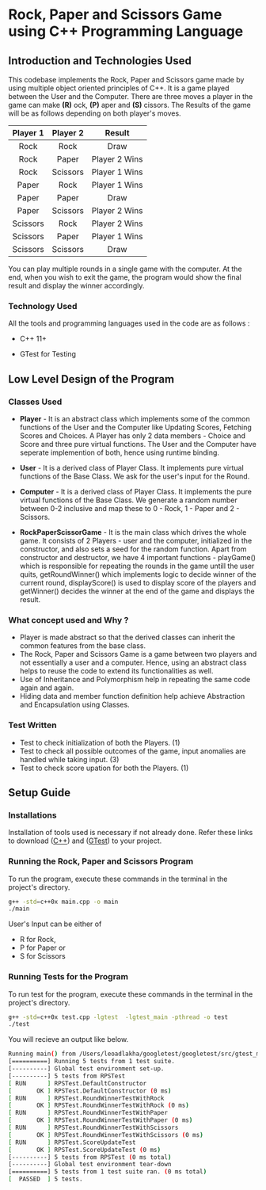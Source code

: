 # Rock, Paper and Scissors Game using C++ Programming Language

## Introduction and Technologies Used

This codebase implements the Rock, Paper and Scissors game made by using multiple object oriented principles of C++. It is a game played between the User and the Computer. There are three moves a player in the game can make **\(R\)** ock, **\(P\)** aper and **\(S\)** cissors. The Results of the game will be as follows depending on both player's moves.

| Player 1       | Player 2       | Result         |
|:--------------:|:--------------:|:--------------:|
| Rock           | Rock           | Draw           |
| Rock           | Paper          | Player 2 Wins  |
| Rock           | Scissors       | Player 1 Wins  |
| Paper          | Rock           | Player 1 Wins  |
| Paper          | Paper          | Draw           |
| Paper          | Scissors       | Player 2 Wins  |
| Scissors       | Rock           | Player 2 Wins  |
| Scissors       | Paper          | Player 1 Wins  |
| Scissors       | Scissors       | Draw           |

You can play multiple rounds in a single game with the computer. At the end, when you wish to exit the game, the program would show the final result and display the winner accordingly.

### Technology Used

All the tools and programming languages used in the code are as follows :

- C++ 11+

- GTest for Testing

## Low Level Design of the Program

### Classes Used

- **Player** - It is an abstract class which implements some of the common functions of the User and the Computer like Updating Scores, Fetching Scores and Choices. A Player has only 2 data members - Choice and Score and three pure virtual functions. The User and the Computer have seperate implemention of both, hence using runtime binding.

- **User** - It is a derived class of Player Class. It implements pure virtual functions of the Base Class. We ask for the user's input for the Round.

- **Computer** - It is a derived class of Player Class. It implements the pure virtual functions of the Base Class. We generate a random number between 0-2 inclusive and map these to 0 - Rock, 1 - Paper and 2 - Scissors.

- **RockPaperScissorGame** - It is the main class which drives the whole game. It consists of 2 Players - user and the computer, initialized in the constructor, and also sets a seed for the random function. Apart from constructor and destructor, we have 4 important functions - playGame() which is responsible for repeating the rounds in the game untill the user quits, getRoundWinner() which implements logic to decide winner of the current round, displayScore() is used to display score of the players and getWinner() decides the winner at the end of the game and displays the result.

### What concept used and Why ?

- Player is made abstract so that the derived classes can inherit the common features from the base class.
- The Rock, Paper and Scissors Game is a game between two players and not essentially a user and a computer. Hence, using an abstract class helps to reuse the code to extend its functionalities as well.
- Use of Inheritance and Polymorphism help in repeating the same code again and again.
- Hiding data and member function definition help achieve Abstraction and Encapsulation using Classes.

### Test Written

- Test to check initialization of both the Players. (1)
- Test to check all possible outcomes of the game, input anomalies are handled while taking input. (3)
- Test to check score upation for both the Players. (1)

## Setup Guide

### Installations

Installation of tools used is necessary if not already done. Refer these links to download ([C++](https://code.visualstudio.com/docs/cpp/config-mingw#:~:text=Install%20Visual%20Studio%20Code.,helpful%20C%2B%2B%20tools%20and%20libraries)) and ([GTest](https://github.com/google/googletest/blob/main/googletest/README.md)) to your project.

### Running the Rock, Paper and Scissors Program

To run the program, execute these commands in the terminal in the project's directory.

```Bash
g++ -std=c++0x main.cpp -o main
./main
```

User's Input can be either of

- R for Rock,
- P for Paper or
- S for Scissors

### Running Tests for the Program

To run test for the program, execute these commands in the terminal in the project's directory.

```Bash
g++ -std=c++0x test.cpp -lgtest  -lgtest_main -pthread -o test
./test
```

You will recieve an output like below.

```Bash
Running main() from /Users/leoadlakha/googletest/googletest/src/gtest_main.cc
[==========] Running 5 tests from 1 test suite.
[----------] Global test environment set-up.
[----------] 5 tests from RPSTest
[ RUN      ] RPSTest.DefaultConstructor
[       OK ] RPSTest.DefaultConstructor (0 ms)
[ RUN      ] RPSTest.RoundWinnerTestWithRock
[       OK ] RPSTest.RoundWinnerTestWithRock (0 ms)
[ RUN      ] RPSTest.RoundWinnerTestWithPaper
[       OK ] RPSTest.RoundWinnerTestWithPaper (0 ms)
[ RUN      ] RPSTest.RoundWinnerTestWithScissors
[       OK ] RPSTest.RoundWinnerTestWithScissors (0 ms)
[ RUN      ] RPSTest.ScoreUpdateTest
[       OK ] RPSTest.ScoreUpdateTest (0 ms)
[----------] 5 tests from RPSTest (0 ms total)
[----------] Global test environment tear-down
[==========] 5 tests from 1 test suite ran. (0 ms total)
[  PASSED  ] 5 tests.
```
